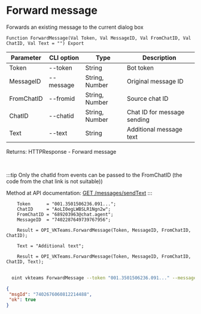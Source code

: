﻿---
sidebar_position: 8
---

# Forward message
 Forwards an existing message to the current dialog box



`Function ForwardMessage(Val Token, Val MessageID, Val FromChatID, Val ChatID, Val Text = "") Export`

  | Parameter | CLI option | Type | Description |
  |-|-|-|-|
  | Token | --token | String | Bot token |
  | MessageID | --message | String, Number | Original message ID |
  | FromChatID | --fromid | String, Number | Source chat ID |
  | ChatID | --chatid | String, Number | Chat ID for message sending |
  | Text | --text | String | Additional message text |

  
  Returns:  HTTPResponse - Forward message

<br/>

:::tip
Only the chatId from events can be passed to the FromChatID (the code from the chat link is not suitable))

 Method at API documentation: [GET /messages/sendText](https://teams.vk.com/botapi/#/messages/get_messages_sendText)
:::
<br/>


```bsl title="Code example"
    Token      = "001.3501506236.091...";
    ChatID     = "AoLI0egLWBSLR1Ngn2w";
    FromChatID = "689203963@chat.agent";
    MessageID  = "7402287649739767956";

    Result = OPI_VKTeams.ForwardMessage(Token, MessageID, FromChatID, ChatID);

    Text = "Additional text";

    Result = OPI_VKTeams.ForwardMessage(Token, MessageID, FromChatID, ChatID, Text);
```



```sh title="CLI command example"
    
  oint vkteams ForwardMessage --token "001.3501506236.091..." --message "7402287649739767956" --fromid "689203963@chat.agent" --chatid "AoLI0egLWBSLR1Ngn2w" --text "Additional text"

```

```json title="Result"
{
 "msgId": "7402676060812214488",
 "ok": true
}
```
